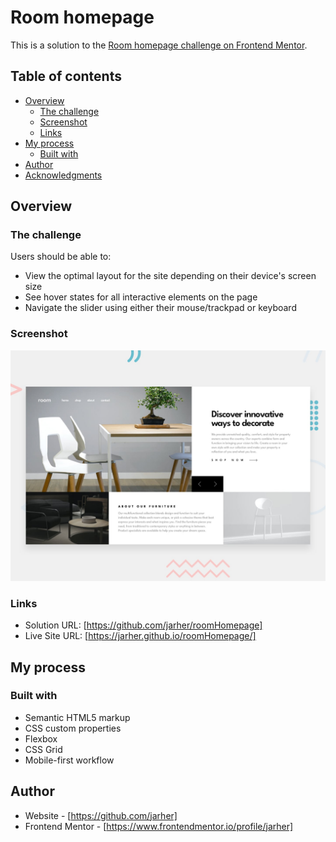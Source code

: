# Room homepage 

This is a solution to the [Room homepage challenge on Frontend Mentor](https://www.frontendmentor.io/challenges/room-homepage-BtdBY_ENq).

## Table of contents

- [Overview](#overview)
  - [The challenge](#the-challenge)
  - [Screenshot](#screenshot)
  - [Links](#links)
- [My process](#my-process)
  - [Built with](#built-with)
- [Author](#author)
- [Acknowledgments](#acknowledgments)


## Overview

### The challenge

Users should be able to:

- View the optimal layout for the site depending on their device's screen size
- See hover states for all interactive elements on the page
- Navigate the slider using either their mouse/trackpad or keyboard

### Screenshot

![](./design/desktop-preview.jpg)


### Links

- Solution URL: [https://github.com/jarher/roomHomepage]
- Live Site URL: [https://jarher.github.io/roomHomepage/]

## My process

### Built with

- Semantic HTML5 markup
- CSS custom properties
- Flexbox
- CSS Grid
- Mobile-first workflow


## Author

- Website - [https://github.com/jarher]
- Frontend Mentor - [https://www.frontendmentor.io/profile/jarher]

